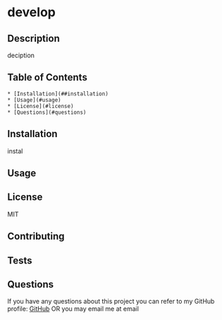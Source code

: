 # develop
 
  ## Description
  deciption

  ## Table of Contents
    * [Installation](##installation)
    * [Usage](#usage)
    * [License](#license)
    * [Questions](#questions)

  ## Installation
  instal

  ## Usage

  ## License
  MIT

  ## Contributing

  ## Tests

  ## Questions
  If you have any questions about this project you can refer to my GitHub profile: [GitHub](github.com/user)
  OR you may email me at email
  
